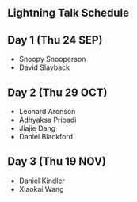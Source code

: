 ## Lightning Talk Schedule

## Day 1 (Thu 24 SEP)

* Snoopy Snooperson
* David Slayback

## Day 2 (Thu 29 OCT)

* Leonard Aronson
* Adhyaksa Pribadi
* Jiajie Dang
* Daniel Blackford

## Day 3 (Thu 19 NOV)

* Daniel Kindler
* Xiaokai Wang
